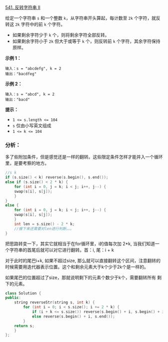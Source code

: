 [541. 反转字符串 II](https://leetcode.cn/problems/reverse-string-ii/)

给定一个字符串 `s` 和一个整数 `k`，从字符串开头算起，每计数至 `2k` 个字符，就反转这 `2k` 字符中的前 `k` 个字符。

- 如果剩余字符少于 `k` 个，则将剩余字符全部反转。
- 如果剩余字符小于 `2k` 但大于或等于 `k` 个，则反转前 `k` 个字符，其余字符保持原样。

 

**示例 1：**

```
输入：s = "abcdefg", k = 2
输出："bacdfeg"
```

**示例 2：**

```
输入：s = "abcd", k = 2
输出："bacd"
```

 

**提示：**

- `1 <= s.length <= 104`
- `s` 仅由小写英文组成
- `1 <= k <= 104`

### 分析：

多了些附加条件，但是感觉还是一样的翻转。这些限定条件怎样才能并入一个循环里，是要考察的地方。

```cpp
//s k
if (s.size() < k) reverse(s.begin(), s.end());
else if (s.size() < 2 * k) {
    for (int i = 0, j = k; i < j; i++, j--) {
	swap(s[i], s[j]);
    }
}
else {
    for (int i = 0, j = k; i < j; i++, j--) {
	swap(s[i], s[j]);
    }
    int len = s.size() - 2 * k;
    //接下来还需要对len进行判断。。。
}
```

把思路转变一下，其实它就相当于在for循环里，i的值每次加 2*k, 当我们知道一个字符串的首尾后就可以对它进行翻转。首：i,  尾：i + k

对于此时的尾巴i+k, 如果不超过size, 那么就可以直接翻转这个区间，注意翻转的时候需要用迭代器表示位置。这个和剩余元素大于k个少于2k个是一样的。

如果尾巴的位置超过了size，那就说明剩下的元素个数少于k个，需要翻转所有 剩下的元素。

```cpp
class Solution {
public:
    string reverseStr(string s, int k) {
        for (int i = 0; i < s.size(); i += 2 * k) {
            if (i + k <= s.size()) reverse(s.begin() + i, s.begin() + i + k);
            else reverse(s.begin() + i, s.end());
        }
    return s;
    }
};
```

